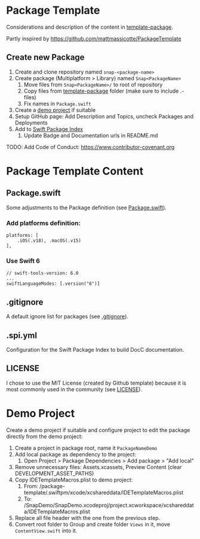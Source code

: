 # Package Template

Considerations and description of the content in [template-package](./template-package/).

Partly inspired by https://github.com/mattmassicotte/PackageTemplate


##  Create new Package

1. Create and clone repository named `snap-<package-name>`
2. Create package (Multiplatform > Library) named `Snap<PackageName>`
    1. Move files from `Snap<PackageName>/` to root of repository
    2. Copy files from [template-package](./template-package/) folder (make sure to include .-files)
    3. Fix names in `Package.swift`
3. Create a [demo project](#demo-project) if suitable
4. Setup GitHub page: Add Description and Topics, uncheck Packages and Deployments 
5. Add to [Swift Package Index](https://swiftpackageindex.com)
    1. Update Badge and Documentation urls in README.md

TODO:
Add Code of Conduct: https://www.contributor-covenant.org


# Package Template Content

## Package.swift
Some adjustments to the Package definition (see [Package.swift](./package-template/Package.swift)).

### Add platforms definition:

```
platforms: [
    .iOS(.v18), .macOS(.v15)
],
```

### Use Swift 6

```
// swift-tools-version: 6.0
...
swiftLanguageModes: [.version("6")]
```

## .gitignore

A default ignore list for packages (see [.gitignore](./package-template/.gitignore)).


## .spi.yml

Configuration for the Swift Package Index to build DocC documentation.


## LICENSE

I chose to use the MIT License (created by Github template) because it is most commonly used in the community
(see [LICENSE](./package-template/LICENSE)).


# Demo Project

Create a demo project if suitable and configure project to edit the package directly from the demo project:

1. Create a project in package root, name it `PackageNameDemo`
2. Add local package as dependency to the project: 
    1. Open Project > Package Dependencies > Add package > "Add local"
3. Remove unnecessary files: Assets.xcassets, Preview Content (clear DEVELOPMENT_ASSET_PATHS)
4. Copy IDETemplateMacros.plist to demo project:
    1. From: /package-template/.swiftpm/xcode/xcshareddata/IDETemplateMacros.plist 
    2. To: /SnapDemo/SnapDemo.xcodeproj/project.xcworkspace/xcshareddata/IDETemplateMacros.plist
5. Replace all file header with the one from the previous step.
6. Convert root folder to Group and create folder `Views` in it, move `ContentView.swift` into it.